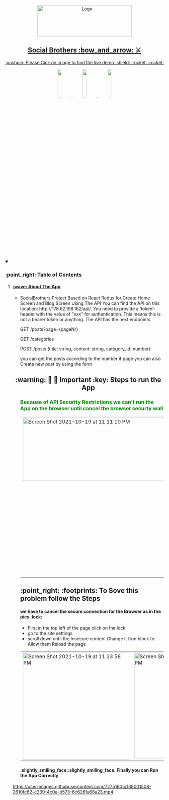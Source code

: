
<br />
<p align="center">
  <a href="https://socialbrothersehab.netlify.app/ ">
   <img src="https://socialbrothers.nl/wp-content/themes/social_brothers/assets/SBlogo.svg" alt="Logo" width="300" height="100">
<h2 align="center"> Social Brothers 	:bow_and_arrow: ⚔️</h2>
<p align="center"> :pushpin: Please  Cick on image to find the live demo 	:shield: :rocket:	:rocket: </p>
    <p align="center">  <code><img width="15%" src="https://www.vectorlogo.zone/logos/reactjs/reactjs-ar21.svg"></code>
    <code><img width="15%" src="https://github.com/prplx/svg-logos/blob/master/svg/redux.svg"></code>
  <code><img width="15%" src="https://www.vectorlogo.zone/logos/getbootstrap/getbootstrap-ar21.svg"></code></p>
  </a>
   
       
<details open="open">
  <summary><h3>:point_right: Table of Contents</h3></summary>
  <ol>
    <li>
      <a href="#about-the-project"><h4> :wave: About The App</h4></a> 
      <ul>
        <li>   SocialBrothers Project Based on React Redux for Create Home Screen and Blog Screen Using The API
You can find the API on this location: http://178.62.198.162/api/. 
You need to provide a ‘token’-header with the value of "xxx" for authentication. This means this is not a bearer token or anything. The API has the next endpoints

<p>GET /posts?page={pageNr}</p>
<p>GET /categories</p>
          <p>POST /posts (title: string, content: string, category_id: number)</p>
           <p>you can get the posts according to the number if page you can also Create new post by using the form </p>
        </li>
      </ul>
       <h2 align="center" >	:warning: 🔐 	🔐 Important :key: Steps to run the App</h2>
      <ul>
                 <h3 style="color: green"> Because of API Security Restrictions we can't run the App on the browser until cancel the browser securty wall </h3>
       <table>
  <tr >
          <td valign="top">    <img width="600" height="200" alt="Screen Shot 2021-10-19 at 11 11 10 PM" src="https://user-images.githubusercontent.com/72751605/137991210-22cdd277-2546-4db4-9f7c-675b03bdf4fa.png" /></td>
<td valign="top"><img width="500" alt="Screen Shot 2021-10-19 at 11 21 59 PM" src="https://user-images.githubusercontent.com/72751605/137992518-86109c6c-6254-4a99-b95b-a06c3170da06.png"></td>

  </tr>
</table>
 <h2> :point_right:	:footprints: To Sove this problem follow the Steps</h2>
         <h4> we have to cancel the secure connection for the Browser as in the pics :lock:</h4>
        <ul><li> First in  the top left of the page click on the lock </li><li>go to the site settings</li><li>scroll down until the Insecure content Change it fron block to Allow them Reload the page</li></ul>
             <table>
  <tr >
          <td valign="top"> <img width="338" alt="Screen Shot 2021-10-19 at 11 33 58 PM" src="https://user-images.githubusercontent.com/72751605/137995164-91ce508d-926a-4766-a446-a49333a391f0.png">

  </td>

<td valign="top"> <img width="334" alt="Screen Shot 2021-10-19 at 11 34 17 PM" src="https://user-images.githubusercontent.com/72751605/137995289-7b9e652c-a405-4b9b-8561-ae53cf43be1e.png"></td>
    <td valign="top"> 
      <img width="625"  height="180" alt="Screen Shot 2021-10-19 at 11 47 42 PM" src="https://user-images.githubusercontent.com/72751605/137995601-d6fdab50-fe85-4460-9dfe-6cc186bdbfdc.png">
    </td>

<td valign="top"> 
     <img width="526"  height="180"  alt="Screen Shot 2021-10-19 at 11 35 10 PM" src="https://user-images.githubusercontent.com/72751605/137996005-f3c0ab1b-ea09-44dd-baa3-2cfbfb481ef8.png"> 
    </td>
  </tr>
</table>
       <h4> :slightly_smiling_face::slightly_smiling_face: Finally you can Run the App Correctly </h4>
       </li>
      </ul>
     

https://user-images.githubusercontent.com/72751605/138001508-2610fc62-c239-4c0a-b573-6c626fa68a23.mp4


  </ol>
</details>






